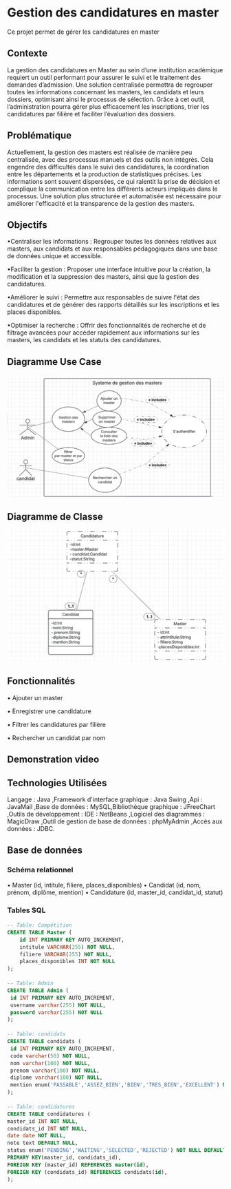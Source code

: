# Gestion des candidatures en master

Ce projet permet de gérer les candidatures en master

## Contexte

La gestion des candidatures en Master au sein d’une institution académique requiert un outil performant pour assurer le suivi et le traitement des demandes d’admission. Une solution centralisée permettra de regrouper toutes les informations concernant les masters, les candidats et leurs dossiers, optimisant ainsi le processus de sélection. Grâce à cet outil, l’administration pourra gérer plus efficacement les inscriptions, trier les candidatures par filière et faciliter l’évaluation des dossiers.

## Problématique

Actuellement, la gestion des masters est réalisée de manière peu centralisée, avec des processus manuels et des outils non intégrés. Cela engendre des difficultés dans le suivi des candidatures, la coordination entre les départements et la production de statistiques précises. Les informations sont souvent dispersées, ce qui ralentit la prise de décision et complique la communication entre les différents acteurs impliqués dans le processus. Une solution plus structurée et automatisée est nécessaire pour améliorer l'efficacité et la transparence de la gestion des masters.

## Objectifs

•Centraliser les informations : Regrouper toutes les données relatives aux masters, aux candidats et aux responsables pédagogiques dans une base de données unique et accessible.

•Faciliter la gestion : Proposer une interface intuitive pour la création, la modification et la suppression des masters, ainsi que la gestion des candidatures.

•Améliorer le suivi : Permettre aux responsables de suivre l'état des candidatures et de générer des rapports détaillés sur les inscriptions et les places disponibles.

•Optimiser la recherche : Offrir des fonctionnalités de recherche et de filtrage avancées pour accéder rapidement aux informations sur les masters, les candidats et les statuts des candidatures.

## Diagramme Use Case
 
![image alt](https://github.com/bouzdigZakaria/projetctrl2/blob/master/usecasediagramme.PNG?raw=true)

## Diagramme de Classe

![image alt](https://github.com/bouzdigZakaria/projetctrl2/blob/master/classDiagramm1.PNG?raw=true)

## Fonctionnalités

• Ajouter un master 

• Enregistrer une candidature 

• Filtrer les candidatures par filière 

• Rechercher un candidat par nom

## Demonstration video



## Technologies Utilisées

Langage : Java ,Framework d'interface graphique : Java Swing ,Api : JavaMail ,Base de données : MySQL,Bibliothèque graphique : JFreeChart ,Outils de développement : IDE : NetBeans ,Logiciel des diagrammes : MagicDraw ,Outil de gestion de base de données : phpMyAdmin ,Accès aux données : JDBC.


## Base de données

### Schéma relationnel

• Master (id, intitule, filiere, places_disponibles)
• Candidat (id, nom, prénom, diplôme, mention)
• Candidature (id, master_id, candidat_id, statut)

### Tables SQL

```sql
-- Table: Compétition
CREATE TABLE Master (
    id INT PRIMARY KEY AUTO_INCREMENT,
    intitule VARCHAR(255) NOT NULL,
    filiere VARCHAR(255) NOT NULL,
    places_disponibles INT NOT NULL
);

-- Table: Admin
CREATE TABLE Admin (
 id INT PRIMARY KEY AUTO_INCREMENT,
 username varchar(255) NOT NULL,
 password varchar(255) NOT NULL
);

-- Table: condidats
CREATE TABLE condidats (
 id INT PRIMARY KEY AUTO_INCREMENT,
 code varchar(50) NOT NULL,
 nom varchar(100) NOT NULL,
 prenom varchar(100) NOT NULL,
 diplome varchar(100) NOT NULL,
 mention enum('PASSABLE','ASSEZ_BIEN','BIEN','TRES_BIEN','EXCELLENT') NOT NULL
);

-- Table: condidatures
CREATE TABLE condidatures (
master_id INT NOT NULL,
condidats_id INT NOT NULL,
date date NOT NULL,
note text DEFAULT NULL,
status enum('PENDING','WAITING','SELECTED','REJECTED') NOT NULL DEFAULT 'PENDING',
PRIMARY KEY(master_id, condidats_id),
FOREIGN KEY (master_id) REFERENCES master(id),
FOREIGN KEY (condidats_id) REFERENCES condidats(id),
);
